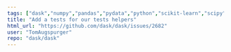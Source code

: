 ```yaml
---
tags: ["dask","numpy","pandas","pydata","python","scikit-learn","scipy"]
title: "Add a tests for our tests helpers"
html_url: "https://github.com/dask/dask/issues/2682"
user: "TomAugspurger"
repo: "dask/dask"
---
```


